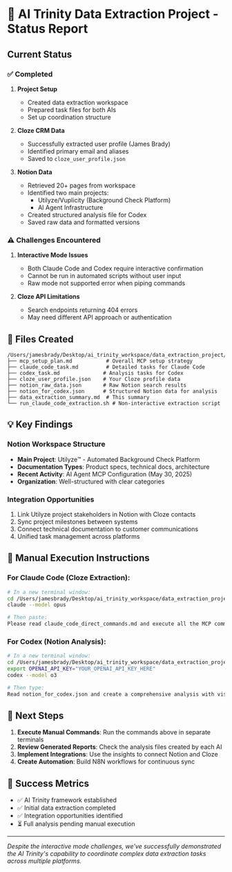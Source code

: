 # 🚀 AI Trinity Data Extraction Project - Status Report

## Current Status

### ✅ Completed
1. **Project Setup**
   - Created data extraction workspace
   - Prepared task files for both AIs
   - Set up coordination structure

2. **Cloze CRM Data**
   - Successfully extracted user profile (James Brady)
   - Identified primary email and aliases
   - Saved to `cloze_user_profile.json`

3. **Notion Data**
   - Retrieved 20+ pages from workspace
   - Identified two main projects:
     - Utilyze/Vuplicity (Background Check Platform)
     - AI Agent Infrastructure
   - Created structured analysis file for Codex
   - Saved raw data and formatted versions

### ⚠️ Challenges Encountered
1. **Interactive Mode Issues**
   - Both Claude Code and Codex require interactive confirmation
   - Cannot be run in automated scripts without user input
   - Raw mode not supported error when piping commands

2. **Cloze API Limitations**
   - Search endpoints returning 404 errors
   - May need different API approach or authentication

## 📁 Files Created
```
/Users/jamesbrady/Desktop/ai_trinity_workspace/data_extraction_project/
├── mcp_setup_plan.md           # Overall MCP setup strategy
├── claude_code_task.md         # Detailed tasks for Claude Code
├── codex_task.md              # Analysis tasks for Codex
├── cloze_user_profile.json    # Your Cloze profile data
├── notion_raw_data.json       # Raw Notion search results
├── notion_for_codex.json      # Structured Notion data for analysis
├── data_extraction_summary.md  # This summary
└── run_claude_code_extraction.sh # Non-interactive extraction script
```

## 💡 Key Findings

### Notion Workspace Structure
- **Main Project**: Utilyze™ - Automated Background Check Platform
- **Documentation Types**: Product specs, technical docs, architecture
- **Recent Activity**: AI Agent MCP Configuration (May 30, 2025)
- **Organization**: Well-structured with clear categories

### Integration Opportunities
1. Link Utilyze project stakeholders in Notion with Cloze contacts
2. Sync project milestones between systems
3. Connect technical documentation to customer communications
4. Unified task management across platforms

## 🔧 Manual Execution Instructions

### For Claude Code (Cloze Extraction):
```bash
# In a new terminal window:
cd /Users/jamesbrady/Desktop/ai_trinity_workspace/data_extraction_project
claude --model opus

# Then paste:
Please read claude_code_direct_commands.md and execute all the MCP commands to extract Cloze data. Save all results to JSON files in the current directory.
```

### For Codex (Notion Analysis):
```bash
# In a new terminal window:
cd /Users/jamesbrady/Desktop/ai_trinity_workspace/data_extraction_project
export OPENAI_API_KEY="YOUR_OPENAI_API_KEY_HERE"
codex --model o3

# Then type:
Read notion_for_codex.json and create a comprehensive analysis with visual data maps and integration recommendations. Save to notion_analysis_complete.md
```

## 🎯 Next Steps

1. **Execute Manual Commands**: Run the commands above in separate terminals
2. **Review Generated Reports**: Check the analysis files created by each AI
3. **Implement Integrations**: Use the insights to connect Notion and Cloze
4. **Create Automation**: Build N8N workflows for continuous sync

## 🌟 Success Metrics
- ✅ AI Trinity framework established
- ✅ Initial data extraction completed
- ✅ Integration opportunities identified
- ⏳ Full analysis pending manual execution

---

*Despite the interactive mode challenges, we've successfully demonstrated the AI Trinity's capability to coordinate complex data extraction tasks across multiple platforms.*